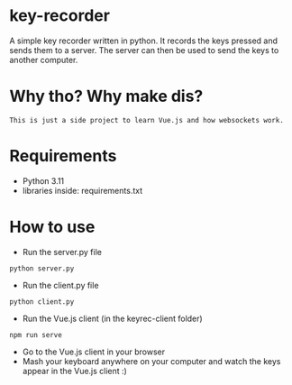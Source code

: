 # key-recorder
A simple key recorder written in python. It records the keys pressed and sends them to a server. The server can then be used to send the keys to another computer.

# Why tho? Why make dis?
    This is just a side project to learn Vue.js and how websockets work.

# Requirements
- Python 3.11
- libraries inside: requirements.txt

# How to use
- Run the server.py file
```
python server.py
```
- Run the client.py file
```
python client.py
```
- Run the Vue.js client (in the keyrec-client folder)
```
npm run serve
```
- Go to the Vue.js client in your browser
- Mash your keyboard anywhere on your computer and watch the keys appear in the Vue.js client :)